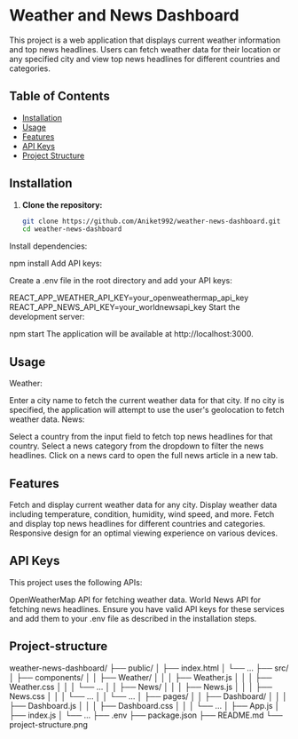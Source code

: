 # Weather and News Dashboard

This project is a web application that displays current weather information and top news headlines. Users can fetch weather data for their location or any specified city and view top news headlines for different countries and categories.

## Table of Contents

- [Installation](#installation)
- [Usage](#usage)
- [Features](#features)
- [API Keys](#api-keys)
- [Project Structure](#project-structure)


## Installation

1. **Clone the repository:**
    ```bash
   git clone https://github.com/Aniket992/weather-news-dashboard.git
   cd weather-news-dashboard

 Install dependencies:


npm install
Add API keys:

Create a .env file in the root directory and add your API keys:


REACT_APP_WEATHER_API_KEY=your_openweathermap_api_key
REACT_APP_NEWS_API_KEY=your_worldnewsapi_key
Start the development server:


npm start
The application will be available at http://localhost:3000.

## Usage

Weather:

Enter a city name to fetch the current weather data for that city.
If no city is specified, the application will attempt to use the user's geolocation to fetch weather data.
News:

Select a country from the input field to fetch top news headlines for that country.
Select a news category from the dropdown to filter the news headlines.
Click on a news card to open the full news article in a new tab.

## Features


Fetch and display current weather data for any city.
Display weather data including temperature, condition, humidity, wind speed, and more.
Fetch and display top news headlines for different countries and categories.
Responsive design for an optimal viewing experience on various devices.
## API Keys
This project uses the following APIs:

OpenWeatherMap API for fetching weather data.
World News API for fetching news headlines.
Ensure you have valid API keys for these services and add them to your .env file as described in the installation steps.

## Project-structure
weather-news-dashboard/
├── public/
│   ├── index.html
│   └── ...
├── src/
│   ├── components/
│   │   ├── Weather/
│   │   │   ├── Weather.js
│   │   │   ├── Weather.css
│   │   │   └── ...
│   │   ├── News/
│   │   │   ├── News.js
│   │   │   ├── News.css
│   │   │   └── ...
│   │   └── ...
│   ├── pages/
│   │   ├── Dashboard/
│   │   │   ├── Dashboard.js
│   │   │   ├── Dashboard.css
│   │   │   └── ...
│   ├── App.js
│   ├── index.js
│   └── ...
├── .env
├── package.json
├── README.md
└── project-structure.png
